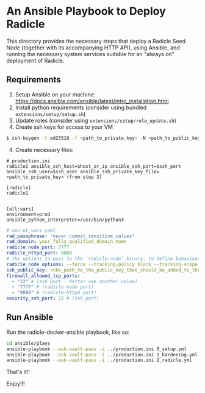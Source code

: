 # An Ansible Playbook to Deploy Radicle

This directory provides the necessary steps that deploy a Radicle Seed Node (together with its accompanying HTTP API), using Ansible, and running the necessary system services suitable for an "always on" deployment of Radicle.

## Requirements

1. Setup Ansible on your machine: https://docs.ansible.com/ansible/latest/intro_installation.html 
1. Install python requirements (consider using bundled `extensions/setup/setup.sh`)
2. Update roles (consider using `extensions/setup/role_update.sh`)
3. Create ssh keys for access to your VM
```bash
$ ssh-keygen -t ed25519 -f <path_to_private_key> -N <path_to_public_key>
```
4. Create necessary files: 

```
# production.ini
radicle1 ansible_ssh_host=$host_or_ip ansible_ssh_port=$ssh_port ansible_ssh_user=$ssh_user ansible_ssh_private_key_file=<path_to_private_key> (from step 3)

[radicle]
radicle1


[all:vars]
environment=prod
ansible_python_interpreter=/usr/bin/python3
```


```yaml
# secret_vars.yaml
rad_passphrase: "never_commit_sensitive_values"
rad_domain: your_fully_qualified_domain_name
radicle_node_port: 7777
radicle_httpd_port: 8888
# the options to pass to the `radicle-node` binary, to define behaviour of your seed node, e.g.
radicle_node_options: --force --tracking-policy block --tracking-scope all
ssh_public_key: <the_path_to_the_public_key_that_should_be_added_to_the_authorized_keys_of_the_newly_created_user> # `<path_to_public_key> from step 3
firewall_allowed_tcp_ports:
  - "22" # (ssh port - better use another value) 
  - "7777" # (radicle-node port)
  - "8888" # (radicle-httpd port) 
security_ssh_port: 22 # (ssh port)
```

## Run Ansible


Run the radicle-docker-ansible playbook, like so: 

```bash
cd ansible/plays
ansible-playbook --ask-vault-pass -i ../production.ini 0_setup.yml
ansible-playbook --ask-vault-pass -i ../production.ini 1_hardening.yml
ansible-playbook --ask-vault-pass -i ../production.ini 2_radicle.yml
```

That's it!!   


Enjoy!!! 



